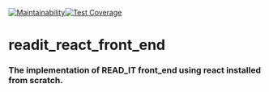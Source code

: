 [![Maintainability](https://api.codeclimate.com/v1/badges/22638cb6c1bab0fd6c02/maintainability)](https://codeclimate.com/github/YvesIraguha/readit_react_front_end/maintainability)[![Test Coverage](https://api.codeclimate.com/v1/badges/22638cb6c1bab0fd6c02/test_coverage)](https://codeclimate.com/github/YvesIraguha/readit_react_front_end/test_coverage)
# readit_react_front_end

### The implementation of READ_IT front_end using react installed from scratch. 
